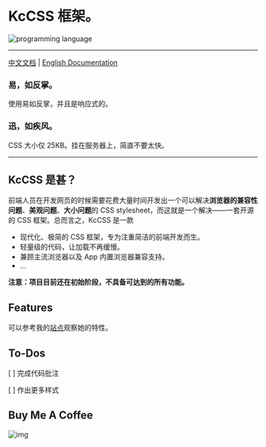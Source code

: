 # KcCSS 框架。

![programming language](https://images.unsplash.com/photo-1523437113738-bbd3cc89fb19?ixlib=rb-1.2.1&ixid=eyJhcHBfaWQiOjEyMDd9&auto=format&fit=crop&w=1000&q=80)

---

[中文文档](README-ZH.md) | [English Documentation](README.md)

### 易，如反掌。

使用易如反掌，并且是响应式的。

### 迅，如疾风。

CSS 大小仅 25KB。挂在服务器上，简直不要太快。

---

## KcCSS 是甚？

前端人员在开发网页的时候需要花费大量时间开发出一个可以解决**浏览器的兼容性问题**、**美观问题**、**大小问题**的 CSS stylesheet，而这就是一个解决——一套开源的 CSS 框架。总而言之，KcCSS 是一款

- 现代化、极简的 CSS 框架，专为注重简洁的前端开发而生。
- 轻量级的代码，让加载不再缓慢。
- 兼顾主流浏览器以及 App 内置浏览器兼容支持。
- ...

**注意：项目目前还在初始阶段，不具备可达到的所有功能。**

## Features

可以参考我的[站点](http://ebooks.knowscount.cc)观察她的特性。



## To-Dos

[ ] 完成代码批注

[ ] 作出更多样式

## Buy Me A Coffee

![img](http://docs.knowscount.cc/wp-content/uploads/2020/07/IMG_138520200705-095413.jpg)